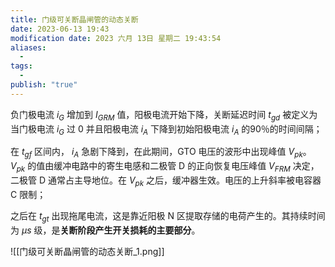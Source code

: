 ```yaml
---
title: 门级可关断晶闸管的动态关断
date: 2023-06-13 19:43
modification date: 2023 六月 13日 星期二 19:43:54
aliases:
  - 
tags:
  - 
publish: "true"
---
```


负门极电流 $i_{G}$ 增加到 $I_{GRM}$ 值，阳极电流开始下降，关断延迟时间 $t_{gd}$ 被定义为当门极电流 $i_{G}$ 过 0 并且阳极电流 $i_{A}$ 下降到初始阳极电流 $i_{A}$  的90％的时间间隔；

在 $t_{gf}$ 区间内， $i_{A}$ 急剧下降到，在此期间，GTO 电压的波形中出现峰值 $V_{pk}$。$V_{pk}$ 的值由缓冲电路中的寄生电感和二极管 D 的正向恢复电压峰值 $V_{FRM}$ 决定，二极管 D 通常占主导地位。在 $V_{pk}$ 之后，缓冲器生效。电压的上升斜率被电容器 C 限制；

之后在 $t_{gt}$ 出现拖尾电流，这是靠近阳极 N 区提取存储的电荷产生的。其持续时间为 $\mu s$ 级，是**关断阶段产生开关损耗的主要部分**。

![[门级可关断晶闸管的动态关断_1.png]]